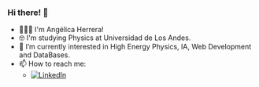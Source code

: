 ### Hi there! 👋

<!--
**aherrera3/aherrera3** is a ✨ _special_ ✨ repository because its `README.md` (this file) appears on your GitHub profile.

Here are some ideas to get you started:

- 🔭 I’m currently working on ...
- 🌱 I’m currently learning ...
- 👯 I’m looking to collaborate on ...
- 🤔 I’m looking for help with ...
- 💬 Ask me about ...
- 📫 How to reach me: ...
- 😄 Pronouns: ...
- ⚡ Fun fact: ...
-->

-  🙋🏻‍♀️ I'm Angélica Herrera!
-  🤓 I'm studying Physics at Universidad de Los Andes.
-  🌱 I’m currently interested in High Energy Physics, IA, Web Development and DataBases. 
-  📫 How to reach me: 
      <!-- - ![Gmail](https://img.shields.io/badge/Gmail-D14836?style=plastic&logo=gmail&logoColor=white) angelicaherreraalba@gmail.com-->
      - <a href="https://www.linkedin.com/in/angelica-herrera-alba/" > ![LinkedIn](https://img.shields.io/badge/linkedin-%230077B5.svg?style=plastic&logo=linkedin&logoColor=white) </a>

<!-- get to know me better: 
-  <img alt="React" src= "https://img.shields.io/badge/react-%2320232a.svg?style=for-the-badge&logo=react&logoColor=%2361DAFB" />
-   
-    
-      -->
